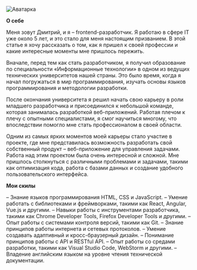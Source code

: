 ![Аватарка](https://static.baza.farpost.ru/v/1592351440941_bulletin)

**О себе**

Меня зовут Дмитрий, и я – frontend-разработчик. Я работаю в сфере IT уже около 5 лет, и это стало для меня настоящим призванием. В этой статье я хочу рассказать о том, как я пришел к своей профессии и какие интересные моменты мне пришлось пережить.

Вначале, перед тем как стать разработчиком, я получил образование по специальности «Информационные технологии» в одном из ведущих технических университетов нашей страны. Это было время, когда я начал погружаться в мир программирования, изучать основы языков программирования и методологии разработки.

После окончания университета я решил начать свою карьеру в роли младшего разработчика и присоединился к небольшой команде, которая занималась разработкой веб-приложений. Работая плечом к плечу с опытными специалистами, я смог научиться многому, что впоследствии помогло мне стать профессионалом в своей области.

Одним из самых ярких моментов моей карьеры стало участие в проекте, где мне представилась возможность разработать свой собственный продукт – веб-приложение для управления задачами. Работа над этим проектом была очень интересной и сложной. Мне пришлось столкнуться с различными проблемами и задачами, такими как оптимизация кода, работа с базами данных и создание удобного пользовательского интерфейса.

**Мои скилы**

– Знание языков программирования HTML, CSS и JavaScript.
– Умение работать с библиотеками и фреймворками, такими как React, Angular, Vue.js и другими.
– Навыки работы с инструментами разработчика, такими как Chrome Developer Tools, Firefox Developer Tools и другими.
– Опыт работы с системами контроля версий, такими как Git.
– Знание принципов работы интернета и сетевых протоколов.
– Умение создавать адаптивный и кросс-браузерный дизайн.
– Понимание принципов работы с API и RESTful API.
– Опыт работы со средами разработки, такими как Visual Studio Code, WebStorm и другими.
– Владение английским языком на уровне чтения технической документации.